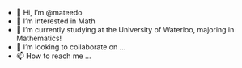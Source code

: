 - 👋 Hi, I’m @mateedo
- 👀 I’m interested in Math
- 🌱 I’m currently studying at the University of Waterloo, majoring in Mathematics!
- 💞️ I’m looking to collaborate on ...
- 📫 How to reach me ...

<!---
mateedo/mateedo is a ✨ special ✨ repository because its `README.md` (this file) appears on your GitHub profile.
You can click the Preview link to take a look at your changes.
--->
